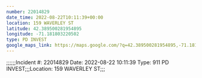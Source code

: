 ```yaml
---
number: 22014829
date_time: 2022-08-22T10:11:39+00:00
location: 159 WAVERLEY ST
latitude: 42.389500281954895
longitude: -71.181803220502
type: PD INVEST
google_maps_link: https://maps.google.com/?q=42.389500281954895,-71.181803220502
---
```


;;;;;;Incident #: 22014829   Date: 2022-08-22 10:11:39   Type: 911 PD INVEST;;;Location: 159 WAVERLEY ST;;;
